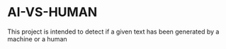 # AI-VS-HUMAN
This project is intended to detect if a given text has been generated by a machine or a human
